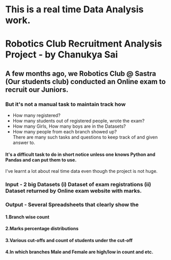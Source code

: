 # This is a real time Data Analysis work.
# Robotics Club Recruitment Analysis Project - by Chanukya Sai

## A few months ago, we Robotics Club @ Sastra (Our students club) conducted an Online exam to recruit our Juniors.
### But it's not a manual task to maintain track how
- How many registered?
- How many students out of registered people, wrote the exam?
- How many Girls, How many boys are in the Datasets?
- How many people from each branch showed up?  
There are many such tasks and questions to keep track of and given answer to.
#### It's a difficult task to do in short notice unless one knows Python and Pandas and can put them to use.
 
 I've learnt a lot about real time data even though the project is not huge.
 
 ### Input - 2 big Datasets (i) Dataset of exam registrations (ii) Dataset returned by Online exam website with marks.
 ### Output - Several Spreadsheets that clearly show the 
 ####          1.Branch wise count
 ####          2.Marks percentage distributions
 ####          3.Various cut-offs and count of students under the cut-off
 ####          4.In which branches Male and Female are high/low in count and etc.

